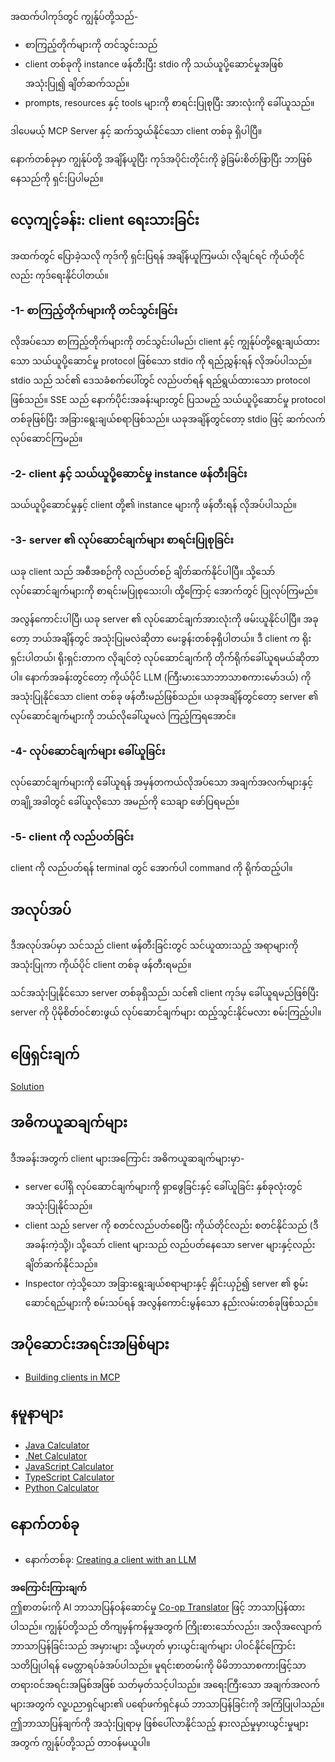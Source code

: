 <!--
CO_OP_TRANSLATOR_METADATA:
{
  "original_hash": "4cc245e2f4ea5db5e2b8c2cd1dadc4b4",
  "translation_date": "2025-07-13T18:22:29+00:00",
  "source_file": "03-GettingStarted/02-client/README.md",
  "language_code": "my"
}
-->
အထက်ပါကုဒ်တွင် ကျွန်ုပ်တို့သည်-

- စာကြည့်တိုက်များကို တင်သွင်းသည်
- client တစ်ခုကို instance ဖန်တီးပြီး stdio ကို သယ်ယူပို့ဆောင်မှုအဖြစ် အသုံးပြု၍ ချိတ်ဆက်သည်။
- prompts, resources နှင့် tools များကို စာရင်းပြုစုပြီး အားလုံးကို ခေါ်ယူသည်။

ဒါပေမယ့် MCP Server နှင့် ဆက်သွယ်နိုင်သော client တစ်ခု ရှိပါပြီ။

နောက်တစ်ခုမှာ ကျွန်ုပ်တို့ အချိန်ယူပြီး ကုဒ်အပိုင်းတိုင်းကို ခွဲခြမ်းစိတ်ဖြာပြီး ဘာဖြစ်နေသည်ကို ရှင်းပြပါမည်။

## လေ့ကျင့်ခန်း: client ရေးသားခြင်း

အထက်တွင် ပြောခဲ့သလို ကုဒ်ကို ရှင်းပြရန် အချိန်ယူကြမယ်၊ လိုချင်ရင် ကိုယ်တိုင်လည်း ကုဒ်ရေးနိုင်ပါတယ်။

### -1- စာကြည့်တိုက်များကို တင်သွင်းခြင်း

လိုအပ်သော စာကြည့်တိုက်များကို တင်သွင်းပါမည်၊ client နှင့် ကျွန်ုပ်တို့ရွေးချယ်ထားသော သယ်ယူပို့ဆောင်မှု protocol ဖြစ်သော stdio ကို ရည်ညွှန်းရန် လိုအပ်ပါသည်။ stdio သည် သင်၏ ဒေသခံစက်ပေါ်တွင် လည်ပတ်ရန် ရည်ရွယ်ထားသော protocol ဖြစ်သည်။ SSE သည် နောက်ပိုင်းအခန်းများတွင် ပြသမည့် သယ်ယူပို့ဆောင်မှု protocol တစ်ခုဖြစ်ပြီး အခြားရွေးချယ်စရာဖြစ်သည်။ ယခုအချိန်တွင်တော့ stdio ဖြင့် ဆက်လက်လုပ်ဆောင်ကြမည်။

### -2- client နှင့် သယ်ယူပို့ဆောင်မှု instance ဖန်တီးခြင်း

သယ်ယူပို့ဆောင်မှုနှင့် client တို့၏ instance များကို ဖန်တီးရန် လိုအပ်ပါသည်။

### -3- server ၏ လုပ်ဆောင်ချက်များ စာရင်းပြုစုခြင်း

ယခု client သည် အစီအစဉ်ကို လည်ပတ်စဉ် ချိတ်ဆက်နိုင်ပါပြီ။ သို့သော် လုပ်ဆောင်ချက်များကို စာရင်းမပြုစုသေးပါ၊ ထို့ကြောင့် အောက်တွင် ပြုလုပ်ကြမည်။

အလွန်ကောင်းပါပြီ၊ ယခု server ၏ လုပ်ဆောင်ချက်အားလုံးကို ဖမ်းယူနိုင်ပါပြီ။ အခုတော့ ဘယ်အချိန်တွင် အသုံးပြုမလဲဆိုတာ မေးခွန်းတစ်ခုရှိပါတယ်။ ဒီ client က ရိုးရှင်းပါတယ်၊ ရိုးရှင်းတာက လိုချင်တဲ့ လုပ်ဆောင်ချက်ကို တိုက်ရိုက်ခေါ်ယူရမယ်ဆိုတာပါ။ နောက်အခန်းတွင်တော့ ကိုယ်ပိုင် LLM (ကြီးမားသောဘာသာစကားမော်ဒယ်) ကို အသုံးပြုနိုင်သော client တစ်ခု ဖန်တီးမည်ဖြစ်သည်။ ယခုအချိန်တွင်တော့ server ၏ လုပ်ဆောင်ချက်များကို ဘယ်လိုခေါ်ယူမလဲ ကြည့်ကြရအောင်။

### -4- လုပ်ဆောင်ချက်များ ခေါ်ယူခြင်း

လုပ်ဆောင်ချက်များကို ခေါ်ယူရန် အမှန်တကယ်လိုအပ်သော အချက်အလက်များနှင့် တချို့အခါတွင် ခေါ်ယူလိုသော အမည်ကို သေချာ ဖော်ပြရမည်။

### -5- client ကို လည်ပတ်ခြင်း

client ကို လည်ပတ်ရန် terminal တွင် အောက်ပါ command ကို ရိုက်ထည့်ပါ။

## အလုပ်အပ်

ဒီအလုပ်အပ်မှာ သင်သည် client ဖန်တီးခြင်းတွင် သင်ယူထားသည့် အရာများကို အသုံးပြုကာ ကိုယ်ပိုင် client တစ်ခု ဖန်တီးရမည်။

သင်အသုံးပြုနိုင်သော server တစ်ခုရှိသည်၊ သင်၏ client ကုဒ်မှ ခေါ်ယူရမည်ဖြစ်ပြီး server ကို ပိုမိုစိတ်ဝင်စားဖွယ် လုပ်ဆောင်ချက်များ ထည့်သွင်းနိုင်မလား စမ်းကြည့်ပါ။

## ဖြေရှင်းချက်

[Solution](./solution/README.md)

## အဓိကယူဆချက်များ

ဒီအခန်းအတွက် client များအကြောင်း အဓိကယူဆချက်များမှာ-

- server ပေါ်ရှိ လုပ်ဆောင်ချက်များကို ရှာဖွေခြင်းနှင့် ခေါ်ယူခြင်း နှစ်ခုလုံးတွင် အသုံးပြုနိုင်သည်။
- client သည် server ကို စတင်လည်ပတ်စေပြီး ကိုယ်တိုင်လည်း စတင်နိုင်သည် (ဒီအခန်းကဲ့သို့)၊ သို့သော် client များသည် လည်ပတ်နေသော server များနှင့်လည်း ချိတ်ဆက်နိုင်သည်။
- Inspector ကဲ့သို့သော အခြားရွေးချယ်စရာများနှင့် နှိုင်းယှဉ်၍ server ၏ စွမ်းဆောင်ရည်များကို စမ်းသပ်ရန် အလွန်ကောင်းမွန်သော နည်းလမ်းတစ်ခုဖြစ်သည်။

## အပိုဆောင်းအရင်းအမြစ်များ

- [Building clients in MCP](https://modelcontextprotocol.io/quickstart/client)

## နမူနာများ

- [Java Calculator](../samples/java/calculator/README.md)
- [.Net Calculator](../../../../03-GettingStarted/samples/csharp)
- [JavaScript Calculator](../samples/javascript/README.md)
- [TypeScript Calculator](../samples/typescript/README.md)
- [Python Calculator](../../../../03-GettingStarted/samples/python)

## နောက်တစ်ခု

- နောက်တစ်ခု: [Creating a client with an LLM](../03-llm-client/README.md)

**အကြောင်းကြားချက်**  
ဤစာတမ်းကို AI ဘာသာပြန်ဝန်ဆောင်မှု [Co-op Translator](https://github.com/Azure/co-op-translator) ဖြင့် ဘာသာပြန်ထားပါသည်။ ကျွန်ုပ်တို့သည် တိကျမှန်ကန်မှုအတွက် ကြိုးစားသော်လည်း၊ အလိုအလျောက် ဘာသာပြန်ခြင်းသည် အမှားများ သို့မဟုတ် မှားယွင်းချက်များ ပါဝင်နိုင်ကြောင်း သတိပြုပါရန် မေတ္တာရပ်ခံအပ်ပါသည်။ မူရင်းစာတမ်းကို မိမိဘာသာစကားဖြင့်သာ တရားဝင်အရင်းအမြစ်အဖြစ် သတ်မှတ်သင့်ပါသည်။ အရေးကြီးသော အချက်အလက်များအတွက် လူ့ပညာရှင်များ၏ ပရော်ဖက်ရှင်နယ် ဘာသာပြန်ခြင်းကို အကြံပြုပါသည်။ ဤဘာသာပြန်ချက်ကို အသုံးပြုရာမှ ဖြစ်ပေါ်လာနိုင်သည့် နားလည်မှုမှားယွင်းမှုများအတွက် ကျွန်ုပ်တို့သည် တာဝန်မယူပါ။